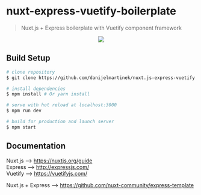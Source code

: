 # nuxt-express-vuetify-boilerplate

> Nuxt.js + Express boilerplate with Vuetify component framework

<p align="center"><img src="https://github.com/danijelmartinek/nuxt.js-express-vuetify/blob/master/assets/img/nuxtexpressvuetify.png"></p>

## Build Setup

``` bash
# clone repository
$ git clone https://github.com/danijelmartinek/nuxt.js-express-vuetify.git

# install dependencies
$ npm install # Or yarn install

# serve with hot reload at localhost:3000
$ npm run dev

# build for production and launch server
$ npm start
```

## Documentation

Nuxt.js --> https://nuxtjs.org/guide </br>
Express --> http://expressjs.com/ </br>
Vuetify --> https://vuetifyjs.com/ </br>

Nuxt.js + Express --> https://github.com/nuxt-community/express-template
